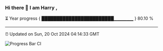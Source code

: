 ### Hi there 👋 I am Harry , 

⏳ Year progress { ████████████████████████▁▁▁▁▁▁ } 80.10 %

---

⏰ Updated on Sun, 20 Oct 2024 04:14:33 GMT

![Progress Bar CI](https://github.com/duykhang68/duykhang68/workflows/Progress%20Bar%20CI/badge.svg)
